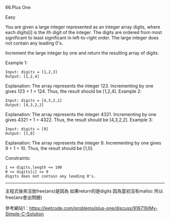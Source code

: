 
66.Plus One

Easy

You are given a large integer represented as an integer array digits, where each digits[i] is the ith digit of the integer. The digits are ordered from most significant to least significant in left-to-right order. The large integer does not contain any leading 0's.

Increment the large integer by one and return the resulting array of digits.

 

Example 1:
```  
Input: digits = [1,2,3]
Output: [1,2,4]
```  
Explanation: The array represents the integer 123.
Incrementing by one gives 123 + 1 = 124.
Thus, the result should be [1,2,4].
Example 2:
```  
Input: digits = [4,3,2,1]
Output: [4,3,2,2]
```  
Explanation: The array represents the integer 4321.
Incrementing by one gives 4321 + 1 = 4322.
Thus, the result should be [4,3,2,2].
Example 3:
```  
Input: digits = [9]
Output: [1,0]
```  
Explanation: The array represents the integer 9.
Incrementing by one gives 9 + 1 = 10.
Thus, the result should be [1,0].
 

Constraints:
```  
1 <= digits.length <= 100
0 <= digits[i] <= 9
digits does not contain any leading 0's.

```  




__________________________________________________________
主程式後來沒放free(ans)是因為 如果return的是digits 因為當初沒有malloc 所以free(ans會出問題)


參考網站1：https://leetcode.com/problems/plus-one/discuss/916719/My-Simple-C-Solution



